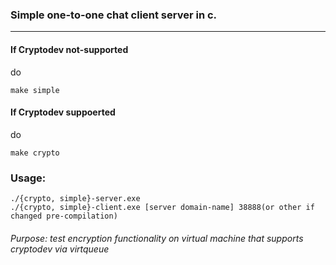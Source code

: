 ### Simple one-to-one chat client server in c.
---
#### If Cryptodev not-supported
do
	
	make simple

#### If Cryptodev suppoerted
do 

	make crypto

### Usage:

	./{crypto, simple}-server.exe
	./{crypto, simple}-client.exe [server domain-name] 38888(or other if changed pre-compilation)

###### Purpose: test encryption functionality on virtual machine that supports cryptodev via virtqueue
